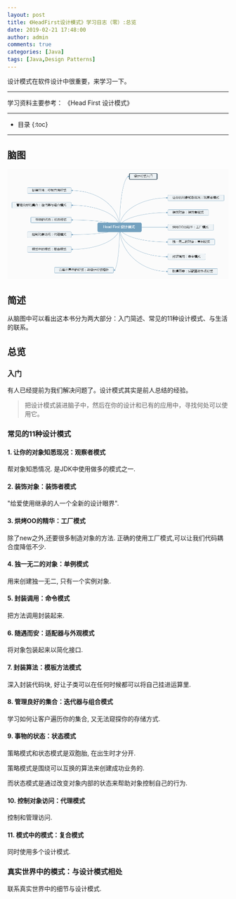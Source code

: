 ```yaml
---
layout: post
title: 《HeadFirst设计模式》学习日志（零）:总览
date: 2019-02-21 17:48:00
author: admin
comments: true
categories: [Java]
tags: [Java,Design Patterns]
---
```


设计模式在软件设计中很重要，来学习一下。

<!-- more -->

------

学习资料主要参考： 《Head First 设计模式》

------




* 目录
{:toc}
------

## 脑图

[![](/images/posts/Head+First+设计模式.png)](/images/posts/Head+First+设计模式.png)

## 简述

从脑图中可以看出这本书分为两大部分：入门简述、常见的11种设计模式、与生活的联系。

## 总览

### 入门

有人已经提前为我们解决问题了。设计模式其实是前人总结的经验。

> 把设计模式装进脑子中，然后在你的设计和已有的应用中，寻找何处可以使用它。

### 常见的11种设计模式

#### 1. 让你的对象知悉现况：观察者模式

帮对象知悉情况. 是JDK中使用做多的模式之一.



#### 2. 装饰对象：装饰者模式

"给爱使用继承的人一个全新的设计眼界".



#### 3. 烘烤OO的精华：工厂模式

除了new之外,还要很多制造对象的方法. 正确的使用工厂模式,可以让我们代码耦合度降低不少.



#### 4. 独一无二的对象：单例模式

用来创建独一无二, 只有一个实例对象.



#### 5. 封装调用：命令模式

把方法调用封装起来.



#### 6. 随遇而安：适配器与外观模式

将对象包装起来以简化接口.



#### 7. 封装算法：模板方法模式

深入封装代码块, 好让子类可以在任何时候都可以将自己挂进运算里.



#### 8. 管理良好的集合：迭代器与组合模式

学习如何让客户遍历你的集合, 又无法窥探你的存储方式.



#### 9. 事物的状态：状态模式

策略模式和状态模式是双胞胎, 在出生时才分开. 

策略模式是围绕可以互换的算法来创建成功业务的.

而状态模式是通过改变对象内部的状态来帮助对象控制自己的行为.



#### 10. 控制对象访问：代理模式

控制和管理访问.



#### 11. 模式中的模式：复合模式

同时使用多个设计模式.



### 真实世界中的模式：与设计模式相处

联系真实世界中的细节与设计模式.


